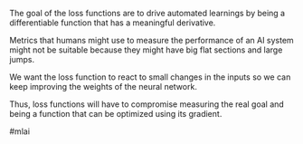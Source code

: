 The goal of the loss functions are to drive automated learnings by being a differentiable function that has a meaningful derivative.

Metrics that humans might use to measure the performance of an AI system might not be suitable because they might have big flat sections and large jumps.

We want the loss function to react to small changes in the inputs so we can keep improving the weights of the neural network.

Thus, loss functions will have to compromise measuring the real goal and being a function that can be optimized using its gradient.

#mlai 